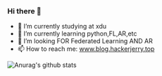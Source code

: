 ### Hi there 👋

<!--
**hacker-jerry/hacker-jerry** is a ✨ _special_ ✨ repository because its `README.md` (this file) appears on your GitHub profile.

Here are some ideas to get you started:

- 🔭 I’m currently working on ...
- 🌱 I’m currently learning ...
- 👯 I’m looking to collaborate on ...
- 🤔 I’m looking for help with ...
- 💬 Ask me about ...
- 📫 How to reach me: ...
- 😄 Pronouns: ...
- ⚡ Fun fact: ...
-->

- 🔭 I’m currently studying at xdu
- 🌱 I’m currently learning python,FL,AR,etc
- 👯 I’m looking FOR Federated Learning AND AR
- 📫 How to reach me: www.blog.hackerjerry.top

![Anurag's github stats](https://github-readme-stats.vercel.app/api?username=hacker-jerry&count_private=true&show_icons=true&theme=vue)
